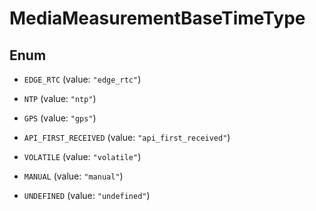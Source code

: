 

# MediaMeasurementBaseTimeType

## Enum


* `EDGE_RTC` (value: `"edge_rtc"`)

* `NTP` (value: `"ntp"`)

* `GPS` (value: `"gps"`)

* `API_FIRST_RECEIVED` (value: `"api_first_received"`)

* `VOLATILE` (value: `"volatile"`)

* `MANUAL` (value: `"manual"`)

* `UNDEFINED` (value: `"undefined"`)



